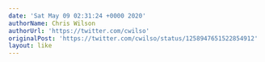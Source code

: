 ```yaml
---
date: 'Sat May 09 02:31:24 +0000 2020'
authorName: Chris Wilson
authorUrl: 'https://twitter.com/cwilso'
originalPost: 'https://twitter.com/cwilso/status/1258947651522854912'
layout: like
---
```

